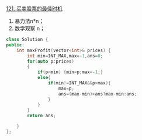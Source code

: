 [121. 买卖股票的最佳时机](https://leetcode-cn.com/problems/best-time-to-buy-and-sell-stock/)

1. 暴力法n*n；
2. 数学观察 n；

```cpp
class Solution {
public:
    int maxProfit(vector<int>& prices) {
        int min=INT_MAX,max=-1,ans=0;
        for(auto p:prices)
        {
            if(p<min) {min=p;max=-1;}
            else{
                if(min!=INT_MAX&&p>max){
                    max=p;
                    ans=(max-min)>ans?max-min:ans;
                } 
            }
        }
        return ans;

    }
};
```